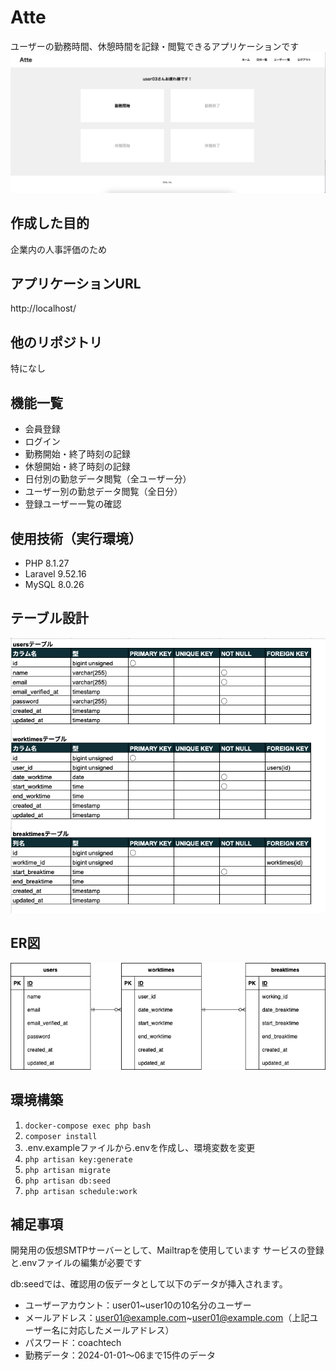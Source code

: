 # Atte
ユーザーの勤務時間、休憩時間を記録・閲覧できるアプリケーションです
![top_screen](src/top_screen_image.png)

## 作成した目的
企業内の人事評価のため

## アプリケーションURL
http://localhost/

## 他のリポジトリ
特になし

## 機能一覧
- 会員登録
- ログイン
- 勤務開始・終了時刻の記録
- 休憩開始・終了時刻の記録
- 日付別の勤怠データ閲覧（全ユーザー分）
- ユーザー別の勤怠データ閲覧（全日分）
- 登録ユーザー一覧の確認

## 使用技術（実行環境）
- PHP 8.1.27
- Laravel 9.52.16
- MySQL 8.0.26

## テーブル設計
![table_design](src/table_design.png)

## ER図
![Atte_ER-Diagram](src/Atte.drawio.png)

## 環境構築

 1. ```docker-compose exec php bash```
 2. ```composer install```
 3. .env.exampleファイルから.envを作成し、環境変数を変更
 4. ```php artisan key:generate```
 5. ```php artisan migrate```
 6. ```php artisan db:seed```
 7. ```php artisan schedule:work```

## 補足事項
開発用の仮想SMTPサーバーとして、Mailtrapを使用しています
サービスの登録と.envファイルの編集が必要です

db:seedでは、確認用の仮データとして以下のデータが挿入されます。
- ユーザーアカウント：user01~user10の10名分のユーザー
- メールアドレス：user01@example.com~user01@example.com（上記ユーザー名に対応したメールアドレス）
- パスワード：coachtech
- 勤務データ：2024-01-01〜06まで15件のデータ